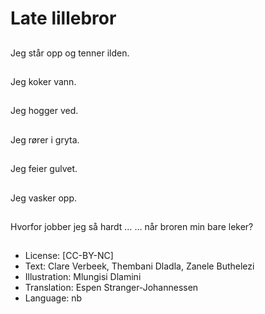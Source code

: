 # Late lillebror

##
Jeg står opp og tenner ilden.

##
Jeg koker vann.

##
Jeg hogger ved.

##
Jeg rører i gryta.

##
Jeg feier gulvet.

##
Jeg vasker opp.

##
Hvorfor jobber jeg så hardt … … når broren min bare leker?

##
* License: [CC-BY-NC]
* Text: Clare Verbeek, Thembani Dladla, Zanele Buthelezi
* Illustration: Mlungisi Dlamini
* Translation: Espen Stranger-Johannessen
* Language: nb
